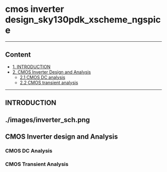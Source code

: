 # cmos inverter design_sky130pdk_xscheme_ngspice
---
## Content
- [1. INTRODUCTION](#1-INTRODUCTION)
- [2. CMOS Inverter Design and Analysis](##1-Tools-and-PDK-setup)
  - [2.1 CMOS DC analysis](##11-Tools-and-PDK-setup)
  - [2.2 CMOS transient analysis](##12-Tools-and-PDK-setup)
---
## INTRODUCTION
./images/inverter_sch.png
---
## CMOS Inverter design and Analysis

### CMOS DC Analysis
### CMOS Transient Analysis
